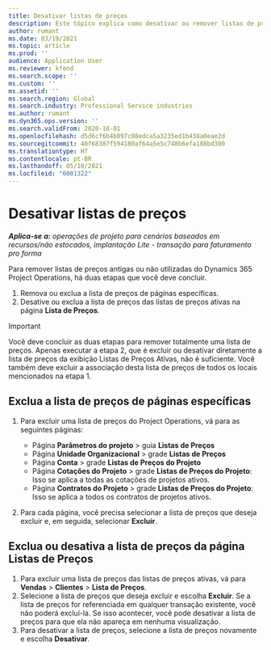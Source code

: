 ```yaml
---
title: Desativar listas de preços
description: Este tópico explica como desativar ou remover listas de preços antigas ou não utilizadas.
author: rumant
ms.date: 03/19/2021
ms.topic: article
ms.prod: ''
audience: Application User
ms.reviewer: kfend
ms.search.scope: ''
ms.custom: ''
ms.assetid: ''
ms.search.region: Global
ms.search.industry: Professional Service industries
ms.author: rumant
ms.dyn365.ops.version: ''
ms.search.validFrom: 2020-10-01
ms.openlocfilehash: d5d6cf6b4b097c08edca5a3235ed1b438a0eae2d
ms.sourcegitcommit: 40f68387f594180af64a5e5c748b6efa188bd300
ms.translationtype: HT
ms.contentlocale: pt-BR
ms.lasthandoff: 05/10/2021
ms.locfileid: "6001322"
---
```

# <a name="deactivate-price-lists"></a>Desativar listas de preços 

_**Aplica-se a:** operações de projeto para cenários baseados em recursos/não estocados, implantação Lite - transação para faturamento pro forma_

Para remover listas de preços antigas ou não utilizadas do Dynamics 365 Project Operations, há duas etapas que você deve concluir. 

1. Remova ou exclua a lista de preços de páginas específicas.
2. Desative ou exclua a lista de preços das listas de preços ativas na página **Lista de Preços**.

>[!IMPORTANT]
> Você deve concluir as duas etapas para remover totalmente uma lista de preços. Apenas executar a etapa 2, que é excluir ou desativar diretamente a lista de preços da exibição Listas de Preços Ativas, não é suficiente. Você também deve excluir a associação desta lista de preços de todos os locais mencionados na etapa 1.

## <a name="delete-the-price-list-from-specific-pages"></a>Exclua a lista de preços de páginas específicas
1. Para excluir uma lista de preços do Project Operations, vá para as seguintes páginas:  

      - Página **Parâmetros do projeto** > guia **Listas de Preços**
      - Página **Unidade Organizacional** > grade **Listas de Preços**
      - Página **Conta** > grade **Listas de Preços do Projeto**
      - Página **Cotações do Projeto** > grade **Listas de Preços do Projeto**: Isso se aplica a todas as cotações de projetos ativos.
      - Página **Contratos do Projeto** > grade **Listas de Preços do Projeto**: Isso se aplica a todos os contratos de projetos ativos.

 2. Para cada página, você precisa selecionar a lista de preços que deseja excluir e, em seguida, selecionar **Excluir**. 
 
## <a name="delete-or-deactivate-the-price-list-from-the-price-lists-page"></a>Exclua ou desativa a lista de preços da página Listas de Preços
 
1. Para excluir uma lista de preços das listas de preços ativas, vá para **Vendas** > **Clientes** > **Lista de Preços**. 
2. Selecione a lista de preços que deseja excluir e escolha **Excluir**. Se a lista de preços for referenciada em qualquer transação existente, você não poderá excluí-la. Se isso acontecer, você pode desativar a lista de preços para que ela não apareça em nenhuma visualização. 
3. Para desativar a lista de preços, selecione a lista de preços novamente e escolha **Desativar**.   
